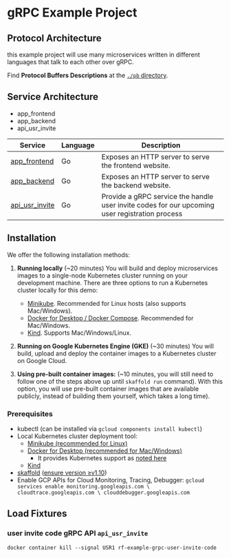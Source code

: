 # gRPC Example Project

## Protocol Architecture

this example project will use many microservices written in different languages that talk to each other over gRPC.

Find **Protocol Buffers Descriptions** at the [`./pb` directory](./pb).

## Service Architecture

* app_frontend
* app_backend
* api_usr_invite

| Service                                              | Language      | Description                                                                                                                       |
| ---------------------------------------------------- | ------------- | --------------------------------------------------------------------------------------------------------------------------------- |
| [app_frontend](./src/app_frontend)                   | Go            | Exposes an HTTP server to serve the frontend website.                                                                             |
| [app_backend](./src/app_backend)                     | Go            | Exposes an HTTP server to serve the backend website.                                                                              |
| [api_usr_invite](./src/api_usr_invite)               | Go            | Provide a gRPC service the handle user invite codes for our upcoming user registration process                                    |

## Installation

We offer the following installation methods:

1. **Running locally** (~20 minutes) You will build
   and deploy microservices images to a single-node Kubernetes cluster running
   on your development machine. There are three options to run a Kubernetes
   cluster locally for this demo:
   - [Minikube](https://github.com/kubernetes/minikube). Recommended for
     Linux hosts (also supports Mac/Windows).
   - [Docker for Desktop / Docker Compose](https://www.docker.com/products/docker-desktop).
     Recommended for Mac/Windows.
   - [Kind](https://kind.sigs.k8s.io). Supports Mac/Windows/Linux.

1. **Running on Google Kubernetes Engine (GKE)** (~30 minutes) You will build,
   upload and deploy the container images to a Kubernetes cluster on Google
   Cloud.

1. **Using pre-built container images:** (~10 minutes, you will still need to
   follow one of the steps above up until `skaffold run` command). With this
   option, you will use pre-built container images that are available publicly,
   instead of building them yourself, which takes a long time).

### Prerequisites

   - kubectl (can be installed via `gcloud components install kubectl`)
   - Local Kubernetes cluster deployment tool:
        - [Minikube (recommended for Linux)](https://kubernetes.io/docs/setup/minikube/)
        - [Docker for Desktop (recommended for Mac/Windows)](https://www.docker.com/products/docker-desktop)
            - It provides Kubernetes support as [noted here](https://docs.docker.com/docker-for-mac/kubernetes/)
        - [Kind](https://github.com/kubernetes-sigs/kind)
   - [skaffold]( https://skaffold.dev/docs/install/) ([ensure version ≥v1.10](https://github.com/GoogleContainerTools/skaffold/releases))
   - Enable GCP APIs for Cloud Monitoring, Tracing, Debugger:
    ```
    gcloud services enable monitoring.googleapis.com \
      cloudtrace.googleapis.com \
      clouddebugger.googleapis.com
    ```

## Load Fixtures

### user invite code gRPC API `api_usr_invite`
```
docker container kill --signal USR1 rf-example-grpc-user-invite-code
```
